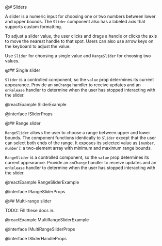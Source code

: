 @# Sliders

A slider is a numeric input for choosing one or two numbers between lower and upper bounds.
The `Slider` component also has a labeled axis that supports custom formatting.

To adjust a slider value, the user clicks and drags a handle or clicks the axis to move the nearest
handle to that spot. Users can also use arrow keys on the keyboard to adjust the value.

Use `Slider` for choosing a single value and `RangeSlider` for choosing two values.

@## Single slider

`Slider` is a controlled component, so the `value` prop determines its current appearance. Provide
an `onChange` handler to receive updates and an `onRelease` handler to determine when the user has
stopped interacting with the slider.

@reactExample SliderExample

@interface ISliderProps

@## Range slider

`RangeSlider` allows the user to choose a range between upper and lower bounds. The component
functions identically to `Slider` except that the user can select both ends of the range. It exposes
its selected value as `[number, number]`: a two-element array with minimum and maximum range bounds.

`RangeSlider` is a controlled component, so the `value` prop determines its current appearance.
Provide an `onChange` handler to receive updates and an `onRelease` handler to determine when the
user has stopped interacting with the slider.

@reactExample RangeSliderExample

@interface IRangeSliderProps

@## Multi-range slider

TODO: Fill these docs in.

@reactExample MultiRangeSliderExample

@interface IMultiRangeSliderProps

@interface ISliderHandleProps